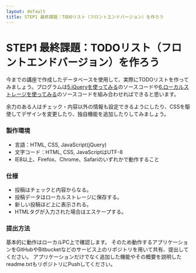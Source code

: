 ```yaml
---
layout: default
title: STEP1 最終課題：TODOリスト（フロントエンドバージョン）を作ろう
---
```

# STEP1 最終課題：TODOリスト（フロントエンドバージョン）を作ろう

今までの講座で作成したデータベースを使用して、実際にTODOリストを作ってみましょう。プログラムは[5.jQueryを使ってみる](5.html)のソースコードや[6.ローカルストレージを使ってみる](6.html)のソースコードを組み合わせればできると思います。

余力のある人はチェック・内容以外の情報も設定できるようにしたり、CSSを駆使してデザインを変更したり、独自機能を追加したりしてみましょう。

### 製作環境

* 言語：HTML, CSS, JavaScript(jQuery)
* 文字コード：HTML, CSS, JavaScriptはUTF-8
* IE8以上、Firefox、Chrome、Safariのいずれかで動作すること

### 仕様

* 投稿はチェックと内容からなる。
* 投稿データはローカルストレージに保存する。
* 新しい投稿ほど上に表示される。
* HTMLタグが入力された場合はエスケープする。

### 提出方法

基本的に動作はローカルPC上で確認します。
そのため動作するアプリケーションをGitHubやBitbucketなどのサービス上のリポジトリを用いて共有、提出してください。
アプリケーションだけでなく追加した機能やその概要を説明したreadme.txtもリポジトリにPushしてください。
